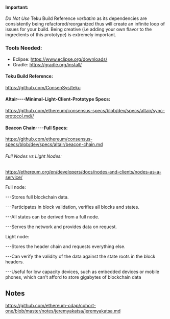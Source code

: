 #### Important:
*Do Not Use* Teku Build Reference *verbatim* as its dependencies are consistently being refactored/reorganized thus will create an infinite loop of issues for your build.
Being creative (i.e adding your own flavor to the ingredients of this prototype) is extremely important. 

### Tools Needed:
- Eclipse: https://www.eclipse.org/downloads/
- Gradle: https://gradle.org/install/

#### Teku Build Reference:
https://github.com/ConsenSys/teku

#### Altair----Minimal-Light-Client-Prototype Specs:
https://github.com/ethereum/consensus-specs/blob/dev/specs/altair/sync-protocol.md//

#### Beacon Chain----Full Specs:
https://github.com/ethereum/consensus-specs/blob/dev/specs/altair/beacon-chain.md

###### Full Nodes vs Light Nodes:
https://ethereum.org/en/developers/docs/nodes-and-clients/nodes-as-a-service/

Full node:

---Stores full blockchain data.

---Participates in block validation, verifies all blocks and states.

---All states can be derived from a full node.

---Serves the network and provides data on request.

Light node:

---Stores the header chain and requests everything else.

---Can verify the validity of the data against the state roots in the block headers.

---Useful for low capacity devices, such as embedded devices or mobile phones, which can't afford to store gigabytes of blockchain data

## Notes 
https://github.com/ethereum-cdap/cohort-one/blob/master/notes/jeremyakatsa/jeremyakatsa.md


